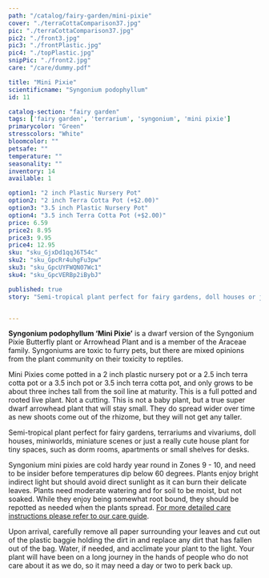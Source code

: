 ```yaml
---
path: "/catalog/fairy-garden/mini-pixie"
cover: "./terraCottaComparison37.jpg"
pic: "./terraCottaComparison37.jpg"
pic2: "./front3.jpg"
pic3: "./frontPlastic.jpg"
pic4: "./topPlastic.jpg"
snipPic: "./front2.jpg"
care: "/care/dummy.pdf"

title: "Mini Pixie"
scientificname: "Syngonium podophyllum"
id: 11

catalog-section: "fairy garden"
tags: ['fairy garden', 'terrarium', 'syngonium', 'mini pixie']
primarycolor: "Green"
stresscolors: "White"
bloomcolor: ""
petsafe: ""
temperature: ""
seasonality: ""
inventory: 14
available: 1

option1: "2 inch Plastic Nursery Pot"
option2: "2 inch Terra Cotta Pot (+$2.00)"
option3: "3.5 inch Plastic Nursery Pot"
option4: "3.5 inch Terra Cotta Pot (+$2.00)"
price: 6.59
price2: 8.95
price3: 9.95
price4: 12.95
sku: "sku_GjxDd1qqJ6T54c"
sku2: "sku_GpcRr4uhgFu3pw"
sku3: "sku_GpcUYFWQN07Wc1"
sku4: "sku_GpcVERBp2iBybJ"

published: true
story: "Semi-tropical plant perfect for fairy gardens, doll houses or just a really cute house plant for tiny spaces! Plant comes in a two inch plastic nursery pot or a 2.5 inch terra cotta pot and only grows to be about six inches tall at maturity."


---
```

<strong>Syngonium podophyllum ‘Mini Pixie’</strong> is a dwarf version of the Syngonium Pixie Butterfly plant or Arrowhead Plant and is a member of the Araceae family. Syngoniums are toxic to furry pets, but there are mixed opinions from the plant community on their toxicity to reptiles. 

Mini Pixies come potted in a 2 inch plastic nursery pot or a 2.5 inch terra cotta pot or a 3.5 inch pot or 3.5 inch terra cotta pot,  and only grows to be about three inches tall from the soil line at maturity. This is a full potted and rooted live plant. Not a cutting. This is not a baby plant, but a true super dwarf arrowhead plant that will stay small. They do spread wider over time as new shoots come out of the rhizome, but they will not get any taller. 

Semi-tropical plant perfect for fairy gardens, terrariums and vivariums, doll houses, miniworlds, miniature scenes or just a really cute house plant for tiny spaces, such as dorm rooms, apartments or small shelves for desks. 

Syngonium mini pixies are cold hardy year round in Zones 9 - 10, and need to be insider before temperatures dip below 60 degrees. Plants enjoy bright indirect light but should avoid direct sunlight as it can burn their delicate leaves. Plants need moderate watering and for soil to be moist, but not soaked. While they enjoy being somewhat root bound, they should be repotted as needed when the plants spread. [For more detailed care instructions please refer to our care guide](/care/pixie/). 

Upon arrival, carefully remove all paper surrounding your leaves and cut out of the plastic baggie holding the dirt in and replace any dirt that has fallen out of the bag. Water, if needed, and acclimate your plant to the light. Your plant will have been on a long journey in the hands of people who do not care about it as we do, so it may need a day or two to perk back up.

